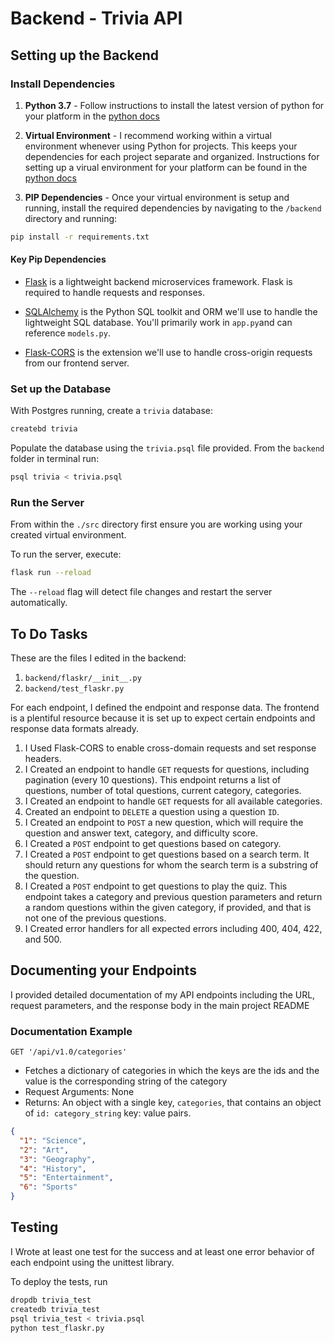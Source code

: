 # Backend - Trivia API

## Setting up the Backend

### Install Dependencies

1. **Python 3.7** - Follow instructions to install the latest version of python for your platform in the [python docs](https://docs.python.org/3/using/unix.html#getting-and-installing-the-latest-version-of-python)

2. **Virtual Environment** - I recommend working within a virtual environment whenever using Python for projects. This keeps your dependencies for each project separate and organized. Instructions for setting up a virual environment for your platform can be found in the [python docs](https://packaging.python.org/guides/installing-using-pip-and-virtual-environments/)

3. **PIP Dependencies** - Once your virtual environment is setup and running, install the required dependencies by navigating to the `/backend` directory and running:

```bash
pip install -r requirements.txt
```

#### Key Pip Dependencies

- [Flask](http://flask.pocoo.org/) is a lightweight backend microservices framework. Flask is required to handle requests and responses.

- [SQLAlchemy](https://www.sqlalchemy.org/) is the Python SQL toolkit and ORM we'll use to handle the lightweight SQL database. You'll primarily work in `app.py`and can reference `models.py`.

- [Flask-CORS](https://flask-cors.readthedocs.io/en/latest/#) is the extension we'll use to handle cross-origin requests from our frontend server.

### Set up the Database

With Postgres running, create a `trivia` database:

```bash
createbd trivia
```

Populate the database using the `trivia.psql` file provided. From the `backend` folder in terminal run:

```bash
psql trivia < trivia.psql
```

### Run the Server

From within the `./src` directory first ensure you are working using your created virtual environment.

To run the server, execute:

```bash
flask run --reload
```

The `--reload` flag will detect file changes and restart the server automatically.

## To Do Tasks

These are the files I edited in the backend:

1. `backend/flaskr/__init__.py`
2. `backend/test_flaskr.py`

For each endpoint, I defined the endpoint and response data. The frontend is a plentiful resource because it is set up to expect certain endpoints and response data formats already.

1. I Used Flask-CORS to enable cross-domain requests and set response headers.
2. I Created an endpoint to handle `GET` requests for questions, including pagination (every 10 questions). This endpoint returns a list of questions, number of total questions, current category, categories.
3. I Created an endpoint to handle `GET` requests for all available categories.
4. Created an endpoint to `DELETE` a question using a question `ID`.
5. I Created an endpoint to `POST` a new question, which will require the question and answer text, category, and difficulty score.
6. I Created a `POST` endpoint to get questions based on category.
7. I Created a `POST` endpoint to get questions based on a search term. It should return any questions for whom the search term is a substring of the question.
8. I Created a `POST` endpoint to get questions to play the quiz. This endpoint takes a category and previous question parameters and return a random questions within the given category, if provided, and that is not one of the previous questions.
9. I Created error handlers for all expected errors including 400, 404, 422, and 500.

## Documenting your Endpoints

I provided detailed documentation of my API endpoints including the URL, request parameters, and the response body in the main project README

### Documentation Example

`GET '/api/v1.0/categories'`

- Fetches a dictionary of categories in which the keys are the ids and the value is the corresponding string of the category
- Request Arguments: None
- Returns: An object with a single key, `categories`, that contains an object of `id: category_string` key: value pairs.

```json
{
  "1": "Science",
  "2": "Art",
  "3": "Geography",
  "4": "History",
  "5": "Entertainment",
  "6": "Sports"
}
```

## Testing

I Wrote at least one test for the success and at least one error behavior of each endpoint using the unittest library.

To deploy the tests, run

```bash
dropdb trivia_test
createdb trivia_test
psql trivia_test < trivia.psql
python test_flaskr.py
```
